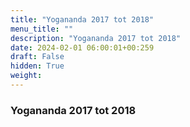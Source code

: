 ```yaml
---
title: "Yogananda 2017 tot 2018"
menu_title: ""
description: "Yogananda 2017 tot 2018"
date: 2024-02-01 06:00:01+00:259
draft: False
hidden: True
weight:
---
```

### Yogananda 2017 tot 2018


